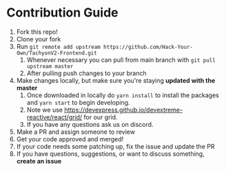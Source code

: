 # Contribution Guide

1. Fork this repo!
2. Clone your fork
3. Run `git remote add upstream https://github.com/Hack-Your-Own/TachyonV2-Frontend.git`
   1. Whenever necessary you can pull from main branch with `git pull upstream master`
   2. After pulling push changes to your branch
4. Make changes locally, but make sure you're staying **updated with the master**
   1. Once downloaded in locally do `yarn install` to install the packages and `yarn start` to begin developing.
   2. Note we use https://devexpress.github.io/devextreme-reactive/react/grid/ for our grid.
   3. If you have any questions ask us on discord.
5. Make a PR and assign someone to review
6. Get your code approved and merged!
7. If your code needs some patching up, fix the issue and update the PR
8. If you have questions, suggestions, or want to discuss something, **create an issue**
